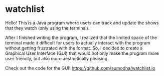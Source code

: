 # watchlist
Hello! This is a Java program where users can track and update the shows that they watch (only using the terminal). 

After I finished writing the program, I realized that the limited space of the terminal made it difficult for users to actually interact with the program without getting frustrated with the format. So, I decided to create a Graphical User Interface (GUI) that would not only make the program more user friendly, but also more aesthetically pleasing. 

Check out the code for the GUI! 
https://github.com/sumodha/watchlist.io
